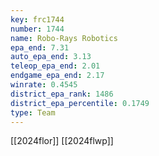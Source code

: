 ```yaml
---
key: frc1744
number: 1744
name: Robo-Rays Robotics
epa_end: 7.31
auto_epa_end: 3.13
teleop_epa_end: 2.01
endgame_epa_end: 2.17
winrate: 0.4545
district_epa_rank: 1486
district_epa_percentile: 0.1749
type: Team
---
```

[[2024flor]]
[[2024flwp]]
